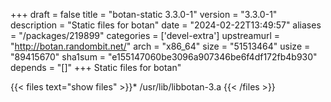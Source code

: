 +++
draft = false
title = "botan-static 3.3.0-1"
version = "3.3.0-1"
description = "Static files for botan"
date = "2024-02-22T13:49:57"
aliases = "/packages/219899"
categories = ['devel-extra']
upstreamurl = "http://botan.randombit.net/"
arch = "x86_64"
size = "51513464"
usize = "89415670"
sha1sum = "e155147060be3096a907346be6f4df172fb4b930"
depends = "[]"
+++
Static files for botan"

{{< files text="show files" >}}* /usr/lib/libbotan-3.a
{{< /files >}}